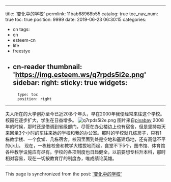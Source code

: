 
---
title: '变化中的学校'
permlink: 11bab68968b55
catalog: true
toc_nav_num: true
toc: true
position: 9999
date: 2019-06-23 06:30:15
categories:
- cn
tags:
- cn
- esteem-cn
- life
- freestye
- cn-reader
thumbnail: 'https://img.esteem.ws/q7rpds5i2e.png'
sidebar:
    right:
        sticky: true
widgets:
    -
        type: toc
        position: right
---


夫人所在的大学创办至今已近20多个年头，早在2000年我便经常来往这个学校。校园在逐步扩大，学生在日益增多。
![q7rpds5i2e.png](https://img.esteem.ws/q7rpds5i2e.png)
图片来自[pixabay](https://pixabay.com/zh/photos/%E5%BA%93-%E4%B9%A6%E7%B1%8D-%E6%95%99%E8%82%B2-%E6%96%87%E5%AD%A6-%E5%AD%A6%E6%A0%A1-869061/)
2008年的时候，那时还是借调到省级部门，尽管在办公楼边上也有宿舍，但是坚持每天来回坐3个小时的车往来她的学校和我的办公室。那时的学校就几栋房子，只有1栋教学楼、一个食堂、几栋宿舍。校园里面到处是空地和基建场地，还有高低不平的小山。
现在，一栋栋校舍和教学大楼拔地而起，食堂不下5个，图书馆、体育馆各种教学设施应有尽有。学校的各项制度也日趋健全，以前要想专科升本科，那时相对容易，现在一切按教育厅的制度办，唯成绩论英雄。

- - -

This page is synchronized from the post: ['变化中的学校'](https://steemit.com/@m18207319997/11bab68968b55)
